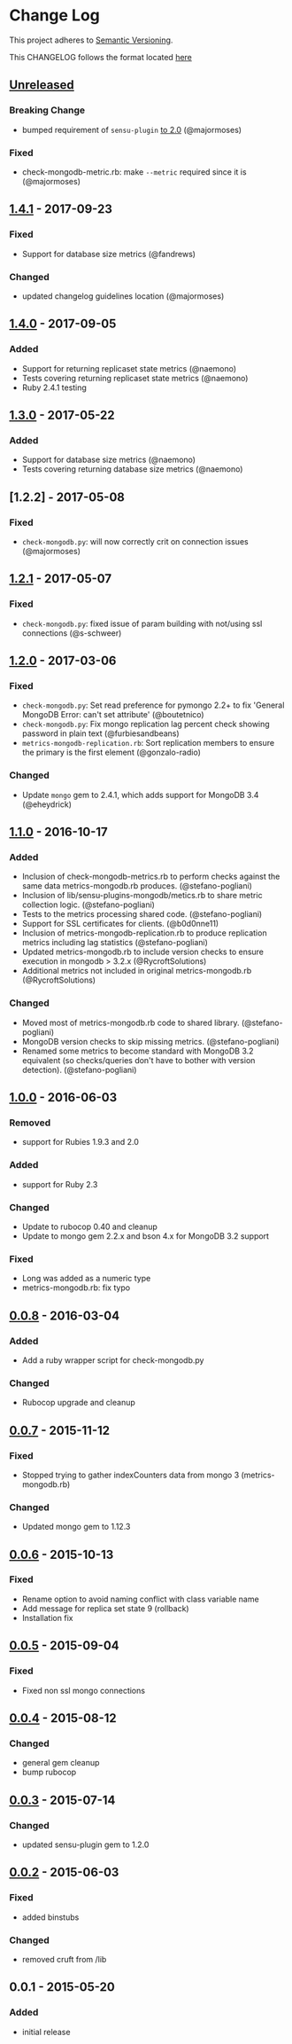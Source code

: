 # Change Log
This project adheres to [Semantic Versioning](http://semver.org/).

This CHANGELOG follows the format located [here](https://github.com/sensu-plugins/community/blob/master/HOW_WE_CHANGELOG.md)

## [Unreleased]

### Breaking Change
- bumped requirement of `sensu-plugin` [to 2.0](https://github.com/sensu-plugins/sensu-plugin/blob/master/CHANGELOG.md#v200---2017-03-29) (@majormoses)

### Fixed
- check-mongodb-metric.rb: make `--metric` required since it is (@majormoses)

## [1.4.1] - 2017-09-23
### Fixed
- Support for database size metrics (@fandrews)

### Changed
- updated changelog guidelines location (@majormoses)

## [1.4.0] - 2017-09-05
### Added
- Support for returning replicaset state metrics (@naemono)
- Tests covering returning replicaset state metrics (@naemono)
- Ruby 2.4.1 testing

## [1.3.0] - 2017-05-22
### Added
- Support for database size metrics (@naemono)
- Tests covering returning database size metrics (@naemono)

## [1.2.2] - 2017-05-08
### Fixed
- `check-mongodb.py`: will now correctly crit on connection issues (@majormoses)
## [1.2.1] - 2017-05-07
### Fixed
- `check-mongodb.py`: fixed issue of param building with not/using ssl connections (@s-schweer)

## [1.2.0] - 2017-03-06
### Fixed
- `check-mongodb.py`: Set read preference for pymongo 2.2+ to fix 'General MongoDB Error: can't set attribute' (@boutetnico)
- `check-mongodb.py`: Fix mongo replication lag percent check showing password in plain text (@furbiesandbeans)
- `metrics-mongodb-replication.rb`: Sort replication members to ensure the primary is the first element (@gonzalo-radio)

### Changed
- Update `mongo` gem to 2.4.1, which adds support for MongoDB 3.4 (@eheydrick)

## [1.1.0] - 2016-10-17
### Added
- Inclusion of check-mongodb-metrics.rb to perform checks against the same data metrics-mongodb.rb produces. (@stefano-pogliani)
- Inclusion of lib/sensu-plugins-mongodb/metics.rb to share metric collection logic. (@stefano-pogliani)
- Tests to the metrics processing shared code.  (@stefano-pogliani)
- Support for SSL certificates for clients. (@b0d0nne11)
- Inclusion of metrics-mongodb-replication.rb to produce replication metrics including lag statistics (@stefano-pogliani)
- Updated metrics-mongodb.rb to include version checks to ensure execution in mongodb > 3.2.x (@RycroftSolutions)
- Additional metrics not included in original metrics-mongodb.rb (@RycroftSolutions)

### Changed
- Moved most of metrics-mongodb.rb code to shared library. (@stefano-pogliani)
- MongoDB version checks to skip missing metrics. (@stefano-pogliani)
- Renamed some metrics to become standard with MongoDB 3.2 equivalent
  (so checks/queries don't have to bother with version detection). (@stefano-pogliani)

## [1.0.0] - 2016-06-03
### Removed
- support for Rubies 1.9.3 and 2.0

### Added
- support for Ruby 2.3

### Changed
- Update to rubocop 0.40 and cleanup
- Update to mongo gem 2.2.x and bson 4.x for MongoDB 3.2 support

### Fixed
- Long was added as a numeric type
- metrics-mongodb.rb: fix typo

## [0.0.8] - 2016-03-04
### Added
- Add a ruby wrapper script for check-mongodb.py

### Changed
- Rubocop upgrade and cleanup

## [0.0.7] - 2015-11-12
### Fixed
- Stopped trying to gather indexCounters data from mongo 3 (metrics-mongodb.rb)

### Changed
- Updated mongo gem to 1.12.3

## [0.0.6] - 2015-10-13
### Fixed
- Rename option to avoid naming conflict with class variable name
- Add message for replica set state 9 (rollback)
- Installation fix

## [0.0.5] - 2015-09-04
### Fixed
- Fixed non ssl mongo connections

## [0.0.4] - 2015-08-12
### Changed
- general gem cleanup
- bump rubocop

## [0.0.3] - 2015-07-14
### Changed
- updated sensu-plugin gem to 1.2.0

## [0.0.2] - 2015-06-03
### Fixed
- added binstubs

### Changed
- removed cruft from /lib

## 0.0.1 - 2015-05-20
### Added
- initial release

[Unreleased]: https://github.com/sensu-plugins/sensu-plugins-mongodb/compare/1.4.1...HEAD
[1.4.1]: https://github.com/sensu-plugins/sensu-plugins-mongodb/compare/1.4.0...1.4.1
[1.4.0]: https://github.com/sensu-plugins/sensu-plugins-mongodb/compare/1.3.0...1.4.0
[1.3.0]: https://github.com/sensu-plugins/sensu-plugins-mongodb/compare/1.2.1...1.3.0
[1.2.1]: https://github.com/sensu-plugins/sensu-plugins-mongodb/compare/1.2.0...1.2.1
[1.2.0]: https://github.com/sensu-plugins/sensu-plugins-mongodb/compare/1.1.0...1.2.0
[1.1.0]: https://github.com/sensu-plugins/sensu-plugins-mongodb/compare/1.0.0...1.1.0
[1.0.0]: https://github.com/sensu-plugins/sensu-plugins-mongodb/compare/0.0.8...1.0.0
[0.0.8]: https://github.com/sensu-plugins/sensu-plugins-mongodb/compare/0.0.7...0.0.8
[0.0.7]: https://github.com/sensu-plugins/sensu-plugins-mongodb/compare/0.0.6...0.0.7
[0.0.6]: https://github.com/sensu-plugins/sensu-plugins-mongodb/compare/0.0.5...0.0.6
[0.0.5]: https://github.com/sensu-plugins/sensu-plugins-mongodb/compare/0.0.4...0.0.5
[0.0.4]: https://github.com/sensu-plugins/sensu-plugins-mongodb/compare/0.0.3...0.0.4
[0.0.3]: https://github.com/sensu-plugins/sensu-plugins-mongodb/compare/0.0.2...0.0.3
[0.0.2]: https://github.com/sensu-plugins/sensu-plugins-mongodb/compare/0.0.1...0.0.2
